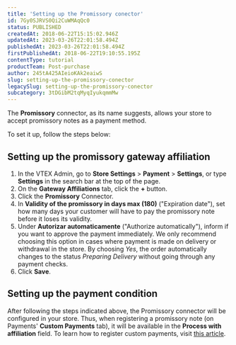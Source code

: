 ```yaml
---
title: 'Setting up the Promissory conector'
id: 7Gy0SJRVS0Qi2CuWMAqQc0
status: PUBLISHED
createdAt: 2018-06-22T15:15:02.946Z
updatedAt: 2023-03-26T22:01:58.494Z
publishedAt: 2023-03-26T22:01:58.494Z
firstPublishedAt: 2018-06-22T19:10:55.195Z
contentType: tutorial
productTeam: Post-purchase
author: 245tA425AIeioKAk2eaiwS
slug: setting-up-the-promissory-conector
legacySlug: setting-up-the-promissory-conector
subcategory: 3tDGibM2tqMyqIyukqmmMw
---
```


The __Promissory__ connector, as its name suggests, allows your store to accept promissory notes as a payment method.

To set it up, follow the steps below:

## Setting up the promissory gateway affiliation
1. In the VTEX Admin, go to **Store Settings** > **Payment** > **Settings**, or type **Settings** in the search bar at the top of the page.
2. On the __Gateway Affiliations__ tab, click the __+__ button.
3. Click the __Promissory__ Connector.
4. In __Validity of the promissory in days max (180)__ ("Expiration date"), set how many days your customer will have to pay the promissory note before it loses its validity.
5. Under __Autorizar automaticamente__ ("Authorize automatically"), inform if you want to approve the payment immediately. We only recommend choosing this option in cases where payment is made on delivery or withdrawal in the store. By choosing _Yes_, the order automatically changes to the status _Preparing Delivery_ without going through any payment checks.
6. Click __Save__.

## Setting up the payment condition
After following the steps indicated above, the Promissory connector will be configured in your store. Thus, when registering a promissory note (on Payments'  __Custom Payments__ tab), it will be available in the __Process with affiliation__ field. To learn how to register custom payments, visit [this article](https://help.vtex.com/en/tutorial/como-configurar-pagamento-customizado#).
